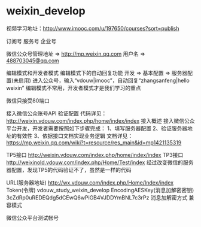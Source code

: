# weixin_develop
视频学习地址：http://www.imooc.com/u/197650/courses?sort=publish

订阅号
服务号
企业号

微信公众号管理地址 => http://mp.weixin.qq.com
用户名 => 488703045@qq.com

编辑模式和开发者模式
编辑模式下的自动回复功能
开发 => 基本配置 => 服务器配置(未启用)
进入公众号，输入“vdouw|imooc”，自动回复“zhangsanfeng|hello weixin”
编辑模式不常用，开发者模式才是我们学习的重点

微信只接受80端口

接入微信公众账号API 验证配置
代码详见：http://weixin.vdouw.com/index.php/home/index/index
接入概述
接入微信公众平台开发，开发者需要按照如下步骤完成：
1、填写服务器配置
2、验证服务器地址的有效性
3、依据接口文档实现业务逻辑
文档详见：https://mp.weixin.qq.com/wiki?t=resource/res_main&id=mp1421135319

TP5接口 http://weixin.vdouw.com/index.php/home/index/index
TP3接口 http://weixinold.vdouw.com/index.php/Home/Test/index
经过改变微信的服务器配置，发现TP5的代码验证不了，虽然是一样的代码







URL(服务器地址) http://wx.vdouw.com/index.php/Home/Index/index
Token(令牌) vdouw_study_weixin_develop
EncodingAESKey(消息加解密密钥) 3cZdRp0uREDEQdg5dCEwQ6wPiGB4VJDDYmBNL7c3rPz
消息加解密方式 兼容模式

微信公众平台测试帐号









